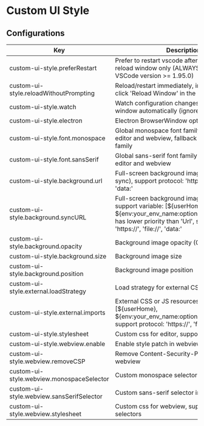 # Custom UI Style

## Configurations

| Key                                     | Description                                                                                                                                                                                               | Type     | Default |
| --------------------------------------- | --------------------------------------------------------------------------------------------------------------------------------------------------------------------------------------------------------- | -------- | ------- |
| custom-ui-style.preferRestart           | Prefer to restart vscode after update instead of reload window only (ALWAYS true when VSCode version >= 1.95.0)                                                                                            | boolean  | false   |
| custom-ui-style.reloadWithoutPrompting  | Reload/restart immediately, instead of having to click 'Reload Window' in the notification                                                                                                                | boolean  | false   |
| custom-ui-style.watch                   | Watch configuration changes and reload window automatically (ignore imports)                                                                                                                              | boolean  | true    |
| custom-ui-style.electron                | Electron BrowserWindow options                                                                                                                                                                            | object   | {}      |
| custom-ui-style.font.monospace          | Global monospace font family that apply in both editor and webview, fallback to editor's font family                                                                                                       | string   |         |
| custom-ui-style.font.sansSerif          | Global sans-serif font family that apply in both editor and webview                                                                                                                                       | string   |         |
| custom-ui-style.background.url          | Full-screen background image url (will not sync), support protocol: 'https://', 'file://', 'data:'                                                                                                        | string   |         |
| custom-ui-style.background.syncURL      | Full-screen background image url (will sync), support variable: [${userHome}, ${env:your_env_name:optional_fallback_value}], has lower priority than 'Url', support protocol: 'https://', 'file://', 'data:' | string   |         |
| custom-ui-style.background.opacity      | Background image opacity (0 ~ 1)                                                                                                                                                                          | number   | 0.9     |
| custom-ui-style.background.size         | Background image size                                                                                                                                                                                     | string   | "cover" |
| custom-ui-style.background.position     | Background image position                                                                                                                                                                                 | string   | "center"|
| custom-ui-style.external.loadStrategy   | Load strategy for external CSS or JS resources                                                                                                                                                            | string   | "refetch"|
| custom-ui-style.external.imports        | External CSS or JS resources, support variable: [${userHome}, ${env:your_env_name:optional_fallback_value}], support protocol: 'https://', 'file://'                                                      | array    |         |
| custom-ui-style.stylesheet              | Custom css for editor, support nest selectors                                                                                                                                                             | object   | {}      |
| custom-ui-style.webview.enable          | Enable style patch in webview                                                                                                                                                                             | boolean  | true    |
| custom-ui-style.webview.removeCSP       | Remove Content-Security-Policy restrict in webview                                                                                                                                                        | boolean  | true    |
| custom-ui-style.webview.monospaceSelector | Custom monospace selector in webview                                                                                                                                                                      | array    |         |
| custom-ui-style.webview.sansSerifSelector | Custom sans-serif selector in webview                                                                                                                                                                     | array    |         |
| custom-ui-style.webview.stylesheet      | Custom css for webview, support nest selectors                                                                                                                                                            | object   | {}      |

